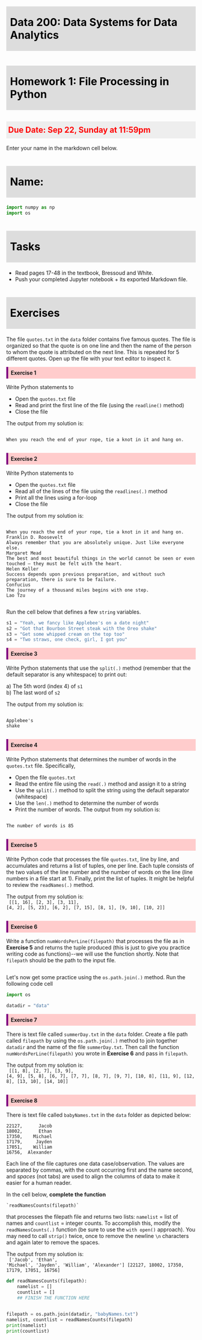 # Data 200: Data Systems for Data Analytics


# Homework 1: File Processing in Python


<font color='red'>**Due Date**: Sep 22, Sunday at 11:59pm </font>
---
Enter your name in the markdown cell below.

# Name:


```python
import numpy as np
import os
```




<style>
blockquote { background: #AEDE94; }
h1 { 
    padding-top: 25px;
    padding-bottom: 25px;
    text-align: left; 
    padding-left: 10px;
    background-color: #DDDDDD; 
    color: black;
}
h2 { 
    padding-top: 10px;
    padding-bottom: 10px;
    text-align: left; 
    padding-left: 5px;
    background-color: #EEEEEE; 
    color: black;
}

div.exercise {
	background-color: #ffcccc;
	border-color: #E9967A; 	
	border-left: 5px solid #800080; 
	padding: 0.5em;
}

div.exercise-r {
	background-color: #fce8e8;
	border-color: #E9967A; 	
	border-left: 5px solid #800080; 
	padding: 0.5em;
}


span.sub-q {
	font-weight: bold;
}
div.theme {
	background-color: #DDDDDD;
	border-color: #E9967A; 	
	border-left: 5px solid #800080; 
	padding: 0.5em;
	font-size: 18pt;
}
div.gc { 
	background-color: #AEDE94;
	border-color: #E9967A; 	 
	border-left: 5px solid #800080; 
	padding: 0.5em;
	font-size: 12pt;
}
p.q1 { 
    padding-top: 5px;
    padding-bottom: 5px;
    text-align: left; 
    padding-left: 5px;
    background-color: #EEEEEE; 
    color: black;
}
header {
   padding-top: 35px;
    padding-bottom: 35px;
    text-align: left; 
    padding-left: 10px;
    background-color: #DDDDDD; 
    color: black;
}
</style>





# Tasks

- Read pages 17-48 in the textbook, Bressoud and White.
- Push your completed Jupyter notebook + its exported Markdown file.

# Exercises

The file `quotes.txt` in the `data` folder contains five famous quotes. The file is organized so that the quote is on one line and then the name of the person to whom the quote is attributed on the next line.  This is repeated for 5 different quotes. Open up the file with your text editor to inspect it. 

<div class="exercise"><b>Exercise 1</b></div> 

Write Python statements to <br>

- Open the `quotes.txt` file
- Read and print the first line of the file (using the `readline()` method)
- Close the file

The output from my solution is:<br>

<code>
When you reach the end of your rope, tie a knot in it and hang on.</code>


```python

```

<div class="exercise"><b>Exercise 2</b></div> 

Write Python statements to <br>

- Open the `quotes.txt` file
- Read all of the lines of the file using the `readlines(.)` method
- Print all the lines using a for-loop
- Close the file

The output from my solution is:<br>

<code>
When you reach the end of your rope, tie a knot in it and hang on.
Franklin D. Roosevelt
Always remember that you are absolutely unique. Just like everyone else.
Margaret Mead
The best and most beautiful things in the world cannot be seen or even touched — they must be felt with the heart.
Helen Keller
Success depends upon previous preparation, and without such preparation, there is sure to be failure.
Confucius
The journey of a thousand miles begins with one step.
Lao Tzu</code>


```python

```

Run the cell below that defines a few `string` variables.


```python
s1 = "Yeah, we fancy like Applebee's on a date night"
s2 = "Got that Bourbon Street steak with the Oreo shake"
s3 = "Get some whipped cream on the top too"
s4 = "Two straws, one check, girl, I got you"
```

<div class="exercise"><b>Exercise 3</b></div> 

Write Python statements that use the `split(.)` method (remember that the default separator is any whitespace) to print out:<br>

a) The 5th word (index 4) of `s1`<br>
b) The last word of `s2`<br>

The output from my solution is:<br>

<code>
Applebee's
shake</code>


```python

```

<div class="exercise"><b>Exercise 4</b></div> 

Write Python statements that determines the number of words in the `quotes.txt` file. Specifically,
- Open the file `quotes.txt`
- Read the entire file using the `read(.)` method and assign it to a string
- Use the `split(.)` method to split the string using the default separator (whitespace)
- Use the `len(.)` method to determine the number of words
- Print the number of words.
The output from my solution is:<br>
<code>
The number of words is 85</code>


```python

```

<div class="exercise"><b>Exercise 5</b></div> 

Write Python code that processes the file `quotes.txt`, line by line, and accumulates and returns a list of tuples, one per line. Each tuple consists of the two values of the line number and the number of words on the line (line numbers in a file start at 1). Finally, print the list of tuples.  It might be helpful to review the `readNames(.)` method.

The output from my solution is:<br>
<code>
[[1, 16], [2, 3], [3, 11], [4, 2], [5, 23], [6, 2], [7, 15], [8, 1], [9, 10], [10, 2]]</code>


```python

```

<div class="exercise"><b>Exercise 6</b></div> 

Write a function `numWordsPerLine(filepath)` that processes the file as in **Exercise 5** and returns the tuple produced (this is just to give you practice writing code as functions)--we will use the function shortly. Note that `filepath` should be the path to the input file.


```python

```

Let's now get some practice using the `os.path.join(.)` method.  Run the following code cell


```python
import os

datadir = "data"
```

<div class="exercise"><b>Exercise 7</b></div> 

There is text file called `summerDay.txt` in the `data` folder.  Create a file path called `filepath` by using the `os.path.join(.)` method to join together `datadir` and the name of the file `summerDay.txt`.  Then call the function `numWordsPerLine(filepath)` you wrote in **Exercise 6** and pass in `filepath`.

The output from my solution is:<br>
<code>
[[1, 8], [2, 7], [3, 9], [4, 9], [5, 8], [6, 7], [7, 7], [8, 7], [9, 7], [10, 8], [11, 9], [12, 8], [13, 10], [14, 10]]</code>


```python

```

<div class="exercise"><b>Exercise 8</b></div> 

There is text file called `babyNames.txt` in the `data` folder as depicted below:

    22127,      Jacob
    18002,      Ethan
    17350,    Michael
    17179,     Jayden
    17051,    William
    16756,  Alexander
    
Each line of the file captures one data case/observation. The values are separated by commas, with the count occurring first and the name second, and *spaces* (not tabs)  are used to align the columns of data to make it easier for a human reader.

In the cell below, **complete the function**

    `readNamesCounts(filepath)`

that processes the filepath file and returns two lists: `namelist` = list of names and `countlist` = integer counts. To accomplish this, modify the `readNamesCounts(.)` function (be sure to use the `with open()` approach). You may need to call `strip()` twice, once to remove the newline `\n` characters and again later to remove the spaces.

The output from my solution is:<br>
<code>
['Jacob', 'Ethan', 'Michael', 'Jayden', 'William', 'Alexander']
[22127, 18002, 17350, 17179, 17051, 16756]</code>


```python
def readNamesCounts(filepath):
    namelist = []
    countlist = []
    ## FINISH THE FUNCTION HERE
    

filepath = os.path.join(datadir, "babyNames.txt")
namelist, countlist = readNamesCounts(filepath)
print(namelist)
print(countlist)
```
